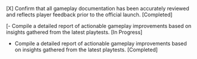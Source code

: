 [X] Confirm that all gameplay documentation has been accurately reviewed and reflects player feedback prior to the official launch. [Completed]

[- Compile a detailed report of actionable gameplay improvements based on insights gathered from the latest playtests. [In Progress]
- Compile a detailed report of actionable gameplay improvements based on insights gathered from the latest playtests. [Completed]